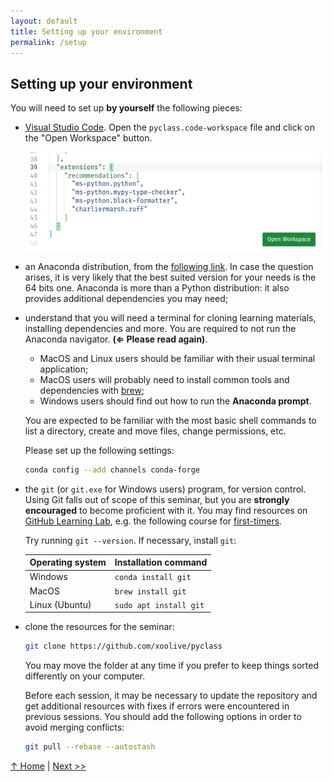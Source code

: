 ```yaml
---
layout: default
title: Setting up your environment
permalink: /setup
---
```


## Setting up your environment

You will need to set up **by yourself** the following pieces:

- [Visual Studio Code](https://code.visualstudio.com/). Open the `pyclass.code-workspace` file and click on the "Open Workspace" button.

  ![](../assets/images/open-workspace.png)

- an Anaconda distribution, from the [following link](https://www.anaconda.com/products/individual). In case the question arises, it is very likely that the best suited version for your needs is the 64 bits one. Anaconda is more than a Python distribution: it also provides additional dependencies you may need;

- understand that you will need a terminal for cloning learning materials, installing dependencies and more. You are required to not run the Anaconda navigator. **(⇐ Please read again)**.

  - MacOS and Linux users should be familiar with their usual terminal application;
  - MacOS users will probably need to install common tools and dependencies with [brew](https://brew.sh/);
  - Windows users should find out how to run the **Anaconda prompt**.

  You are expected to be familiar with the most basic shell commands to list a directory, create and move files, change permissions, etc.

  Please set up the following settings:

  ```sh
  conda config --add channels conda-forge
  ```

- the `git` (or `git.exe` for Windows users) program, for version control. Using Git falls out of scope of this seminar, but you are **strongly encouraged** to become proficient with it. You may find resources on [GitHub Learning Lab](https://lab.github.com/), e.g. the following course for [first-timers](https://lab.github.com/lmachens/git-and-github-first-timers).

  Try running `git --version`. If necessary, install `git`:

  | Operating system | Installation command   |
  | ---------------- | ---------------------- |
  | Windows          | `conda install git`    |
  | MacOS            | `brew install git`     |
  | Linux (Ubuntu)   | `sudo apt install git` |

- clone the resources for the seminar:

  ```sh
  git clone https://github.com/xoolive/pyclass
  ```

  You may move the folder at any time if you prefer to keep things sorted differently on your computer.

  Before each session, it may be necessary to update the repository and get additional resources with fixes if errors were encountered in previous sessions. You should add the following options in order to avoid merging conflicts:

  ```sh
  git pull --rebase --autostash
  ```

[↑ Home](.) \| [Next >>](dependencies)
